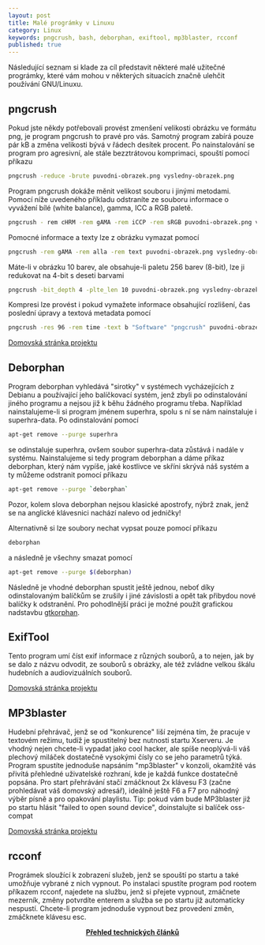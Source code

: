 ```yaml
---
layout: post
title: Malé prográmky v Linuxu
category: Linux
keywords: pngcrush, bash, deborphan, exiftool, mp3blaster, rcconf
published: true
---
```


Následující seznam si klade za cíl představit některé malé užitečné prográmky, které vám mohou v některých situacích značně ulehčit používání GNU/Linuxu.

## pngcrush

Pokud jste někdy potřebovali provést zmenšení velikosti obrázku ve formátu png, je program pngcrush to pravé pro vás. Samotný program zabírá pouze pár kB a změna velikosti bývá v řádech desítek procent. Po nainstalování se program pro agresivní, ale stále bezztrátovou komprimaci, spouští pomocí příkazu

```bash
pngcrush -reduce -brute puvodni-obrazek.png vysledny-obrazek.png
```

Program pngcrush dokáže měnit velikost souboru i jinými metodami. Pomocí níže uvedeného příkladu odstraníte ze souboru informace o vyvážení bílé (white balance), gamma, ICC a RGB paletě.

```bash
pngcrush - rem cHRM -rem gAMA -rem iCCP -rem sRGB puvodni-obrazek.png vysledny-obrazek.png
```

Pomocné informace a texty lze z obrázku vymazat pomocí

```bash
pngcrush -rem gAMA -rem alla -rem text puvodni-obrazek.png vysledny-obrazek.png
```

Máte-li v obrázku 10 barev, ale obsahuje-li paletu 256 barev (8-bit), lze ji redukovat na 4-bit s deseti barvami

```bash
pngcrush -bit_depth 4 -plte_len 10 puvodni-obrazek.png vysledny-obrazek.png
```

Kompresi lze provést i pokud vymažete informace obsahující rozlišení, čas poslední úpravy a textová metadata pomocí

```bash
pngcrush -res 96 -rem time -text b "Software" "pngcrush" puvodni-obrazek.png vysledny-obrazek.png
```

[Domovská stránka projektu](https://pmt.sourceforge.io/pngcrush/)

## Deborphan

Program deborphan vyhledává "sirotky" v systémech vycházejících z Debianu a používající jeho balíčkovací systém, jenž zbyli po odinstalování jiného programu a nejsou již k běhu žádného programu třeba. Například nainstalujeme-li si program jménem superhra, spolu s ní se nám nainstaluje i superhra-data. Po odinstalování pomocí

```bash
apt-get remove --purge superhra
```

se odinstaluje superhra, ovšem soubor superhra-data zůstává i nadále v systému. Nainstalujeme si tedy program deborphan a dáme příkaz deborphan, který nám vypíše, jaké kostlivce ve skříni skrývá náš systém a ty můžeme odstranit pomocí příkazu

```bash
apt-get remove --purge `deborphan`
```

Pozor, kolem slova deborphan nejsou klasické apostrofy, nýbrž znak, jenž se na anglické klávesnici nachází nalevo od jedničky!

Alternativně si lze soubory nechat vypsat pouze pomocí příkazu

```bash
deborphan
```

a následně je všechny smazat pomocí

```bash
apt-get remove --purge $(deborphan)
```

Následně je vhodné deborphan spustit ještě jednou, neboť díky odinstalovaným balíčkům se zrušily i jiné závislosti a opět tak přibydou nové balíčky k odstranění. Pro pohodlnější práci je možné použít grafickou nadstavbu [gtkorphan](http://www.marzocca.net/linux/gtkorphan.html).

## ExifTool

Tento program umí číst exif informace z různých souborů, a to nejen, jak by se dalo z názvu odvodit, ze souborů s obrázky, ale též zvládne velkou škálu hudebních a audiovizuálních souborů.

[Domovská stránka projektu](https://exiftool.org/)

## MP3blaster

Hudební přehrávač, jenž se od "konkurence" liší zejména tím, že pracuje v textovém režimu, tudíž je spustitelný bez nutnosti startu Xserveru. Je vhodný nejen chcete-li vypadat jako cool hacker, ale spíše neoplývá-li váš plechový miláček dostatečně vysokými čísly co se jeho parametrů týká. Program spustíte jednoduše napsáním "mp3blaster" v konzoli, okamžitě vás přivítá přehledné uživatelské rozhraní, kde je každá funkce dostatečně popsána. Pro start přehrávání stačí zmáčknout 2x klávesu F3 (začne prohledávat váš domovský adresář), ideálně ještě F6 a F7 pro náhodný výběr písně a pro opakování playlistu. Tip: pokud vám bude MP3blaster již po startu hlásit "failed to open sound device", doinstalujte si balíček oss-compat

[Domovská stránka projektu](http://www.mp3blaster.org/)

## rcconf

Prográmek sloužící k zobrazení služeb, jenž se spouští po startu a také umožňuje vybrané z nich vypnout. Po instalaci spustíte program pod rootem příkazem rcconf, najedete na službu, jenž si přejete vypnout, zmáčnete mezerník, změny potvrdíte enterem a služba se po startu již automaticky nespustí. Chcete-li program jednoduše vypnout bez provedení změn, zmáčknete klávesu esc.

<center><b><a href="../">Přehled technických článků</a></b></center>
